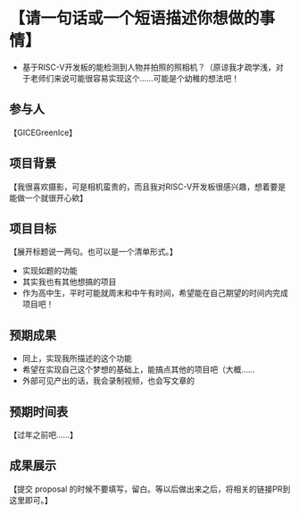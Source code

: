 # 【请一句话或一个短语描述你想做的事情】

* 基于RISC-V开发板的能检测到人物并拍照的照相机？（原谅我才疏学浅，对于老师们来说可能很容易实现这个......可能是个幼稚的想法吧！

## 参与人

【GICEGreenIce】

## 项目背景

【我很喜欢摄影，可是相机蛮贵的，而且我对RISC-V开发板很感兴趣，想着要是能做一个就很开心欸】

## 项目目标

【展开标题说一两句。也可以是一个清单形式。】
* 实现如题的功能
* 其实我也有其他想搞的项目
* 作为高中生，平时可能就周末和中午有时间，希望能在自己期望的时间内完成项目吧！

## 预期成果

* 同上，实现我所描述的这个功能
* 希望在实现自己这个梦想的基础上，能搞点其他的项目吧（大概......
* 外部可见产出的话，我会录制视频，也会写文章的

## 预期时间表

【过年之前吧......】

## 成果展示

【提交 proposal 的时候不要填写，留白。等以后做出来之后，将相关的链接PR到这里即可。】
